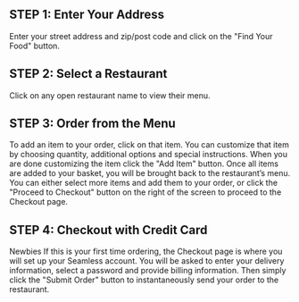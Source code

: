 ## STEP 1: Enter Your Address

Enter your street address and zip/post code and click on the "Find Your Food" button.

## STEP 2: Select a Restaurant
Click on any open restaurant name to view their menu.

## STEP 3: Order from the Menu
To add an item to your order, click on that item. You can customize that item by choosing quantity, additional options and special instructions. When you are done customizing the item click the "Add Item" button. Once all items are added to your basket, you will be brought back to the restaurant’s menu. You can either select more items and add them to your order, or click the "Proceed to Checkout" button on the right of the screen to proceed to the Checkout page.

## STEP 4: Checkout with Credit Card
Newbies
If this is your first time ordering, the Checkout page is where you will set up your Seamless account. You will be asked to enter your delivery information, select a password and provide billing information. Then simply click the "Submit Order" button to instantaneously send your order to the restaurant.
